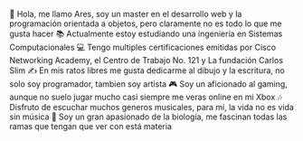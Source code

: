 👋 Hola, me llamo Ares, soy un master en el desarrollo web y la programación orientada a objetos, pero claramente no es todo lo que me gusta hacer
📚 Actualmente estoy estudiando una ingeniería en Sistemas Computacionales
💻 Tengo multiples certificaciones emitidas por Cisco Networking Academy, el Centro de Trabajo No. 121 y La fundación Carlos Slim
✍️ En mis ratos libres me gusta dedicarme al dibujo y la escritura, no solo soy programador, tambien soy artista
🎮 Soy un aficionado al gaming, aunque no suelo jugar mucho casi siempre me veras online en mi Xbox
🎶 Disfruto de escuchar muchos generos musicales, para mí, la vida no es vida sin música
🧬 Soy un gran apasionado de la biología, me fascinan todas las ramas que tengan que ver con está materia
